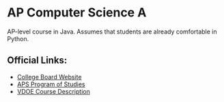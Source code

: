 # AP Computer Science A

AP-level course in Java. Assumes that students are already comfortable in Python.

## Official Links:
- [College Board Website](https://apstudents.collegeboard.org/courses/ap-computer-science-a)
- [APS Program of Studies](https://catalog.apsva.us/computer-science/computer-science-ap)
- [VDOE Course Description](https://www.cteresource.org/career-clusters/information-technology/ap-computer-science-a/)
